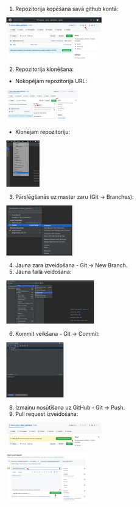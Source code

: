 1. Repozitorija kopēšana savā github kontā:

![img.png](img.png)

2. Repozitorija klonēšana:

* Nokopējam repozitorija URL:
 
![img_1.png](img_1.png)

*	Klonējam repozitoriju:
 
![img_2.png](img_2.png)

3. Pārslēgšanās uz master zaru (Git -> Branches):
 
![img_3.png](img_3.png)

4. Jauna zara izveidošana - Git -> New Branch.
5. Jauna faila veidošana:

![img_4.png](img_4.png)

6. Kommit veikšana - Git -> Commit:
 
![img_5.png](img_5.png)

8. Izmaiņu nosūtīšana uz GitHub - Git -> Push.
9. Pull request izveidošana:
 
![img_6.png](img_6.png)

![img_7.png](img_7.png)
